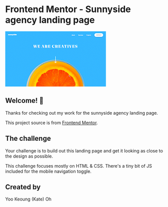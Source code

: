 # Frontend Mentor - Sunnyside agency landing page

![Design preview for the Sunnyside agency landing page coding challenge](./preview/preview.gif)

## Welcome! 👋

Thanks for checking out my work for the sunnyside agency landing page.

This project source is from [Frontend Mentor](https://www.frontendmentor.io).

## The challenge

Your challenge is to build out this landing page and get it looking as close to the design as possible.

This challenge focuses mostly on HTML & CSS. There's a tiny bit of JS included for the mobile navigation toggle.

## Created by

Yoo Keoung (Kate) Oh
